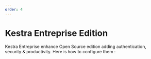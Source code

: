 ```yaml
---
order: 4
---
```

# Kestra Entreprise Edition

Kestra Entreprise enhance Open Source edition adding authentication, security & productivity.
Here is how to configure them :


<ChildTableOfContents />
